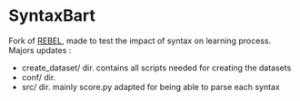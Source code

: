 # SyntaxBart

Fork of [REBEL](https://github.com/Babelscape/rebel/), made to test the impact of syntax on learning process.
Majors updates :
* create_dataset/ dir. contains all scripts needed for creating the datasets
* conf/ dir. 
* src/ dir.  mainly score.py adapted for being able to parse each syntax
